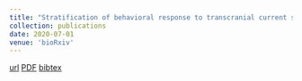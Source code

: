 ```yaml
---
title: "Stratification of behavioral response to transcranial current stimulation by resting-state electrophysiology"
collection: publications
date: 2020-07-01
venue: 'bioRxiv'
---
```

[url](https://www.biorxiv.org/content/10.1101/2020.01.27.921668v3)
[PDF](https://www.biorxiv.org/content/10.1101/2020.01.27.921668v3.full.pdf)
[bibtex]()
